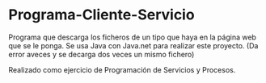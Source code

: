 # Programa-Cliente-Servicio
Programa que descarga los ficheros de un tipo que haya en la página web que se le ponga.
Se usa Java con Java.net para realizar este proyecto. (Da error aveces y se decarga dos veces un mismo fichero)

Realizado como ejercicio de Programación de Servicios y Procesos.
